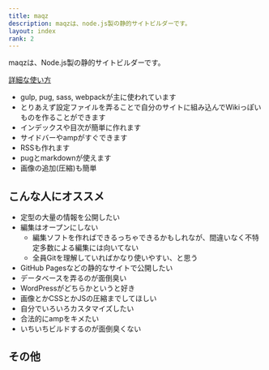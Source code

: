 ```yaml
---
title: maqz
description: maqzは、node.js製の静的サイトビルダーです。
layout: index
rank: 2
---
```

maqzは、Node.js製の静的サイトビルダーです。

[詳細な使い方](readme/)

- gulp, pug, sass, webpackが主に使われています
- とりあえず設定ファイルを弄ることで自分のサイトに組み込んでWikiっぽいものを作ることができます
- インデックスや目次が簡単に作れます
- サイドバーやampがすぐできます
- RSSも作れます
- pugとmarkdownが使えます
- 画像の追加(圧縮)も簡単

## こんな人にオススメ
- 定型の大量の情報を公開したい
- 編集はオープンにしない
  * 編集ソフトを作ればできるっちゃできるかもしれなが、間違いなく不特定多数による編集には向いてない
  * 全員Gitを理解していればかなり使いやすい、と思う
- GitHub Pagesなどの静的なサイトで公開したい
- データベースを弄るのが面倒臭い
- WordPressがどちらかというと好き
- 画像とかCSSとかJSの圧縮までしてほしい
- 自分でいろいろカスタマイズしたい
- 合法的にampをキメたい
- いちいちビルドするのが面倒臭くない

## その他